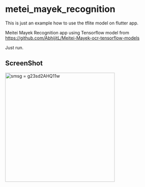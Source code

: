 # metei_mayek_recognition
This is just an example how to use the tflite model on flutter app.

Meitei Mayek Recognition app using Tensorflow model from https://github.com/AbhijitL/Meitei-Mayek-ocr-tensorflow-models

Just run.

## ScreenShot

<img src="https://i.ibb.co/0ykhZSv/1.jpg" width="350" title="smsg = g23sd2AHQ11w">